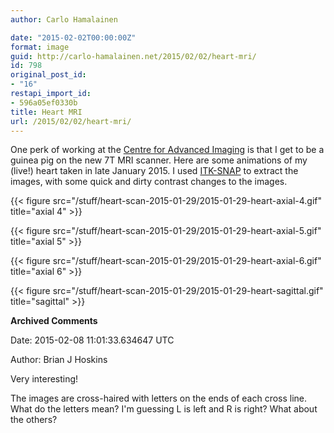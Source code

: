 ```yaml
---
author: Carlo Hamalainen

date: "2015-02-02T00:00:00Z"
format: image
guid: http://carlo-hamalainen.net/2015/02/02/heart-mri/
id: 798
original_post_id:
- "16"
restapi_import_id:
- 596a05ef0330b
title: Heart MRI
url: /2015/02/02/heart-mri/
---
```

One perk of working at the [Centre for Advanced Imaging](http://cai.uq.edu.au/) is that I get to be a guinea pig on the new 7T MRI scanner. Here are some animations of my (live!) heart taken in late January 2015. I used [ITK-SNAP](http://www.itksnap.org/pmwiki/pmwiki.php) to extract the images, with some quick and dirty contrast changes to the images. 

{{< figure src="/stuff/heart-scan-2015-01-29/2015-01-29-heart-axial-4.gif" title="axial 4" >}}

{{< figure src="/stuff/heart-scan-2015-01-29/2015-01-29-heart-axial-5.gif" title="axial 5" >}}

{{< figure src="/stuff/heart-scan-2015-01-29/2015-01-29-heart-axial-6.gif" title="axial 6" >}}

{{< figure src="/stuff/heart-scan-2015-01-29/2015-01-29-heart-sagittal.gif" title="sagittal" >}}

**Archived Comments**

Date: 2015-02-08 11:01:33.634647 UTC

Author: Brian J Hoskins

Very interesting!

The images are cross-haired with letters on the ends of each cross line. What do the letters mean? I'm guessing L is left and R is right? What about the others?
